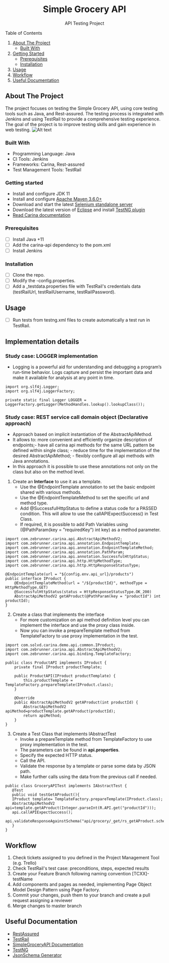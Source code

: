 <!-- PROJECT LOGO -->
<div align="center">
  <h1 align="center">Simple Grocery API</h1>
  <p align="center">API Testing Project</p>
</div>

<!-- TABLE OF CONTENTS -->
  <summary>Table of Contents</summary>
  <ol>
    <li>
      <a href="#about-the-project">About The Project</a>
      <ul>
        <li><a href="#built-with">Built With</a></li>
      </ul>
    </li>
    <li>
      <a href="#getting-started">Getting Started</a>
      <ul>
        <li><a href="#prerequisites">Prerequisites</a></li>
        <li><a href="#installation">Installation</a></li>
      </ul>
    </li>
    <li><a href="#usage">Usage</a></li>
    <li><a href="#workflow">Workflow</a></li>
    <li><a href="#useful documentation">Useful Documentation</a></li>
  </ol>

<!-- ABOUT THE PROJECT -->
## About The Project

The project focuses on testing the Simple Grocery API, using core testing tools such as Java, and Rest-assured. The testing process is integrated with Jenkins and using TestRail to provide a comprehensive testing experience. The goal of the project is to improve testing skills and gain experience in web testing.
![Alt text](img.png)
### Built With

* Programming Language: Java
* CI Tools: Jenkins
* Frameworks: Carina, Rest-assured
* Test Management Tools: TestRail

<!-- GETTING STARTED -->

### Getting started
* Install and configure JDK 11
* Install and configure [Apache Maven 3.6.0+](http://maven.apache.org/)
* Download and start the latest [Selenium standalone server](http://www.seleniumhq.org/download/)
* Download the latest version of [Eclipse](http://www.eclipse.org/downloads/) and install [TestNG plugin](http://testng.org/doc/download.html)
* [Read Carina documentation](https://zebrunner.github.io/carina/)


### Prerequisites

- [ ] Install Java +11
- [ ] Add the carina-api dependency to the pom.xml 
- [ ] Install Jenkins

### Installation
- [ ] Clone the repo.
- [ ] Modify the -config.properties.
- [ ] Add a _testdata.properties file with TestRail's credentials data (testRailUrl, testRailUsername, testRailPassword).

<!-- USAGE EXAMPLES AND STUDY CASES-->
## Usage

- [ ] Run tests from testng.xml files to create automatically a test run in TestRail.

## Implementation details

### Study case: LOGGER implementation
- Logging is a powerful aid for understanding and debugging a program’s run-time behavior. Logs capture and persist the important data and make it available for analysis at any point in time.
```
import org.slf4j.Logger;
import org.slf4j.LoggerFactory;

private static final Logger LOGGER = LoggerFactory.getLogger(MethodHandles.lookup().lookupClass());
```
### Study case: REST service call domain object (Declarative approach)
- Approach based on implicit instantiation of the AbstractApiMethod. 
- It allows to: more convenient and efficiently organize description of endpoints;- have all carina api methods for the same URL pattern be defined within single class; - reduce time for the implementation of the desired AbstractApiMethod; - flexibly configure all api methods with Java annotations.
- In this approach it is possible to use these annotations not only on the class but also on the method level.
1. Create an **Interface** to use it as a template. 
   - Use the @EndpointTemplate annotation to set the basic endpoint shared with various methods.
   - Use the @EndpointTemplateMethod to set the specific url and method type.
   - Add @SuccessfulHttpStatus to define a status code for a PASSED condition. This will allow to use the callAPIExpectSuccess() in Test Class.
   - If required, it is possible to add Path Variables using (@PathParam(key = "requiredKey") int key) as a method parameter.
```
import com.zebrunner.carina.api.AbstractApiMethodV2;
import com.zebrunner.carina.api.annotation.EndpointTemplate;
import com.zebrunner.carina.api.annotation.EndpointTemplateMethod;
import com.zebrunner.carina.api.annotation.PathParam;
import com.zebrunner.carina.api.annotation.SuccessfulHttpStatus;
import com.zebrunner.carina.api.http.HttpMethodType;
import com.zebrunner.carina.api.http.HttpResponseStatusType;

@EndpointTemplate(url = "${config.env.api_url}/products")
public interface IProduct {
    @EndpointTemplateMethod(url = "/${productId}", methodType = HttpMethodType.GET)
    @SuccessfulHttpStatus(status = HttpResponseStatusType.OK_200)
    AbstractApiMethodV2 getAProduct(@PathParam(key = "productId") int productId);
}
```
2. Create a class that implements the interface
   - For more customization on api method definition level you can implement the interface and use the proxy class inside.
   - Now you can invoke a prepareTemplate method from TemplateFactory to use proxy implementation in the test.
```
import com.solvd.carina.demo.api.common.IProduct;
import com.zebrunner.carina.api.AbstractApiMethodV2;
import com.zebrunner.carina.api.binding.TemplateFactory;

public class ProductAPI implements IProduct {
    private final IProduct productTemplate;

    public ProductAPI(IProduct productTemplate) {
        this.productTemplate = TemplateFactory.prepareTemplate(IProduct.class);
    }
    
    @Override
    public AbstractApiMethodV2 getAProduct(int productId) {
        AbstractApiMethodV2 apiMethod=productTemplate.getAProduct(productId);
        return apiMethod;
    }
}
```
3. Create a Test Class that implements IAbstractTest
   - Invoke a prepareTemplate method from TemplateFactory to use proxy implementation in the test.
   - The parameters can be found in **api.properties**.
   - Specify the expected HTTP status.
   - Call the API.
   - Validate the response by a template or parse some data by JSON path.
   - Make further calls using the data from the previous call if needed.
```
public class GroceryAPITest implements IAbstractTest {
   @Test
   public void testGetAProduct(){
   IProduct template= TemplateFactory.prepareTemplate(IProduct.class);
   AbstractApiMethodV2 api=template.getAProduct(Integer.parseInt(R.API.get("productId")));
   api.callAPIExpectSuccess();
   api.validateResponseAgainstSchema("api/grocery/_get/rs_getAProduct.schema");
   }
}
```


<!-- WORKFLOW -->
## Workflow

1. Check tickets assigned to you defined in the Project Management Tool (e.g. Trello)
2. Check TestRail's test case: preconditions, steps, expected results
3. Create your Feature Branch following naming convention [TCXX]-testName
4. Add components and pages as needed, implementing Page Object Model Design Pattern using Page Factory.
5. Commit your changes, push them to your branch and create a pull request assigning a reviewer
6. Merge changes to master branch

<!-- USEFUL DOCUMENTATION -->
## Useful Documentation

* [RestAssured](https://rest-assured.io/)
* [TestRail](https://support.gurock.com/hc/en-us)
* [SimpleGroceryAPI Documentation](https://github.com/vdespa/Postman-Complete-Guide-API-Testing/blob/main/simple-grocery-store-api.md)
* [TestNG](https://testng.org/doc/documentation-main.html)
* [JsonSchema Generator](https://www.liquid-technologies.com/online-json-to-schema-converter)